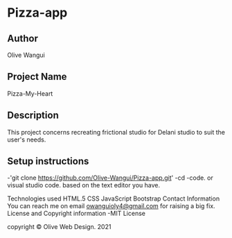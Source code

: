 # Pizza-app
## Author
Olive Wangui

## Project Name
Pizza-My-Heart

## Description
This project concerns recreating frictional studio for Delani studio to suit the user's needs.

## Setup instructions
-'git clone https://github.com/Olive-Wangui/Pizza-app.git' -cd -code. or visual studio code. based on the text editor you have.

Technologies used
HTML.5
CSS
JavaScript
Bootstrap
Contact Information You can reach me on email owanguioly4@gmail.com for raising a big fix.
License and Copyright information
-MIT License

copyright © Olive Web Design. 2021
